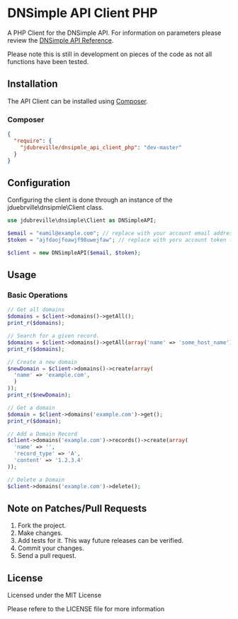 DNSimple API Client PHP
=======================

A PHP Client for the DNSimple API.  For information on parameters please review the [DNSimple API Reference](http://developer.dnsimple.com/overview/).

Please note this is still in development on pieces of the code as not all functions have been tested.

## Installation

The API Client can be installed using  [Composer](https://packagist.org/packages/zendesk/zendesk_api_client_php).

### Composer

```json
{
  "require": {
    "jdubreville/dnsipmle_api_client_php": "dev-master"
  }
}
```

## Configuration

Configuring the client is done through an instance of the jduebrville\dnsipmle\Client class.

```php
use jdubreville\dnsimple\Client as DNSimpleAPI;

$email = "eamil@example.com"; // replace with your account email address
$token = "ajfdaojfoawjf98uwejfaw"; // replace with yoru account token (found in account settings)

$client = new DNSimpleAPI($email, $token);
```

## Usage

### Basic Operations

```php
// Get all domains
$domains = $client->domains()->getAll();
print_r($domains);

// Search for a given record.
$domains = $client->domains()->getAll(array('name' => 'some_host_name'));
print_r($domains);

// Create a new domain
$newDomain = $client->domains()->create(array(
  'name' => 'example.com',
  )
));
print_r($newDomain);

// Get a domain
$domain = $client->domains('example.com')->get();
print_r($domain);

// Add a Domain Record
$client->domains('example.com')->records()->create(array(
  'name' => '',
  'record_type' => 'A',
  'content' => '1.2.3.4'
));

// Delete a Domain
$client->domains('example.com')->delete();
```

## Note on Patches/Pull Requests
1. Fork the project.
2. Make changes.
3. Add tests for it. This way future releases can be verified.
4. Commit your changes.
5. Send a pull request.

## License

Licensed under the MIT License

Please refere to the LICENSE file for more information
